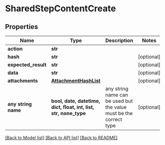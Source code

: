 # SharedStepContentCreate


## Properties
Name | Type | Description | Notes
------------ | ------------- | ------------- | -------------
**action** | **str** |  | 
**hash** | **str** |  | [optional] 
**expected_result** | **str** |  | [optional] 
**data** | **str** |  | [optional] 
**attachments** | [**AttachmentHashList**](AttachmentHashList.md) |  | [optional] 
**any string name** | **bool, date, datetime, dict, float, int, list, str, none_type** | any string name can be used but the value must be the correct type | [optional]

[[Back to Model list]](../README.md#documentation-for-models) [[Back to API list]](../README.md#documentation-for-api-endpoints) [[Back to README]](../README.md)



